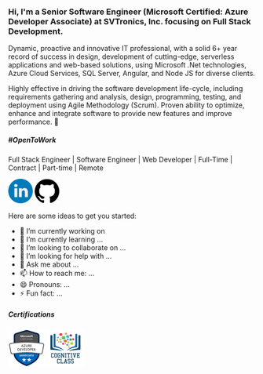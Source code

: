 ### Hi, I'm a Senior Software Engineer (Microsoft Certified: Azure Developer Associate) at SVTronics, Inc. focusing on Full Stack Development.

Dynamic, proactive and innovative IT professional, with a solid 6+ year record of success in design, development of cutting-edge, serverless applications and web-based solutions, using Microsoft .Net technologies, Azure Cloud Services, SQL Server, Angular, and Node JS for diverse clients.

Highly effective in driving the software development life-cycle, including requirements gathering and analysis, design, programming, testing, and deployment using Agile Methodology (Scrum). Proven ability to optimize, enhance and integrate software to provide new features and improve performance. 👋

##### #OpenToWork
Full Stack Engineer | Software Engineer | Web Developer | Full-Time | Contract | Part-time | Remote

<a href="https://www.linkedin.com/in/vishaldhanani/"><img src="https://github.com/vishaldhanani/vishaldhanani/blob/master/logos/linkedin.png" width="50" /></a>
<a href="https://github.com/vishaldhanani/"><img src="https://github.com/vishaldhanani/vishaldhanani/blob/master/logos/github-logo.png" width="50" /></a>


Here are some ideas to get you started:

- 🔭 I’m currently working on 
- 🌱 I’m currently learning ...
- 👯 I’m looking to collaborate on ...
- 🤔 I’m looking for help with ...
- 💬 Ask me about ...
- 📫 How to reach me: ...
- 😄 Pronouns: ...
- ⚡ Fun fact: ...

##### Certifications
<a tooltip="ABC" href="https://www.youracclaim.com/earner/earned/badge/9042185b-66a9-476f-ac59-3bff7ab5d410/public_url"><img src="https://raw.githubusercontent.com/vishaldhanani/vishaldhanani/master/azure-developer-associate.png" width="75px"/></a>
<a href="https://cognitiveclass.ai/public_url"><img src="https://raw.githubusercontent.com/vishaldhanani/vishaldhanani/master/Container & Kubernetes Essentials with IBM Cloud.png" width="75px"/></a>

